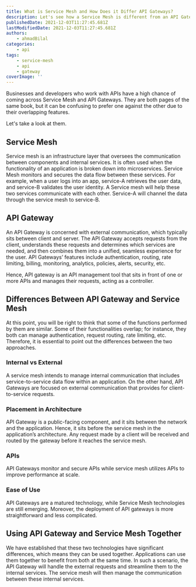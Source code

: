 ```yaml
---
title: What is Service Mesh and How Does it Differ API Gateways?
description: Let's see how a Service Mesh is different from an API Gateway and which one you should prefer.
publishedDate: 2021-12-03T11:27:45.681Z
lastModifiedDate: 2021-12-03T11:27:45.681Z
authors:
    - ahmadBilal
categories:
    - api
tags:
    - service-mesh
    - api
    - gateway
coverImage: ''
---
```


<Lead>
	Businesses and developers who work with APIs have a high chance of coming
	across Service Mesh and API Gateways. They are both pages of the same book,
	but it can be confusing to prefer one against the other due to their
	overlapping features.
</Lead>

Let's take a look at them.

## Service Mesh

Service mesh is an infrastructure layer that oversees the communication between components and internal services. It is often used when the functionality of an application is broken down into microservices. Service Mesh monitors and secures the data flow between these services. For example, when a user logs into an app, service-A retrieves the user data, and service-B validates the user identity. A Service mesh will help these two services communicate with each other. Service-A will channel the data through the service mesh to service-B.

## API Gateway

An API Gateway is concerned with external communication, which typically sits between client and server. The API Gateway accepts requests from the client, understands these requests and determines which services are needed, and then combines them into a unified, seamless experience for the user. API Gateways’ features include authentication, routing, rate limiting, billing, monitoring, analytics, policies, alerts, security, etc.

Hence, API gateway is an API management tool that sits in front of one or more APIs and manages their requests, acting as a controller.

## Differences Between API Gateway and Service Mesh

At this point, you will be right to think that some of the functions performed by them are similar. Some of their functionalities overlap; for instance, they both can manage authentication, request routing, rate limiting, etc. Therefore, it is essential to point out the differences between the two approaches.

### Internal vs External

A service mesh intends to manage internal communication that includes service-to-service data flow within an application. On the other hand, API Gateways are focused on external communication that provides for client-to-service requests.

### Placement in Architecture

API Gateway is a public-facing component, and it sits between the network and the application. Hence, it sits before the service mesh in the application’s architecture. Any request made by a client will be received and routed by the gateway before it reaches the service mesh.

### APIs

API Gateways monitor and secure APIs while service mesh utilizes APIs to improve performance at scale.

### Ease of Use

API Gateways are a matured technology, while Service Mesh technologies are still emerging. Moreover, the deployment of API gateways is more straightforward and less complicated.

## Using API Gateway and Service Mesh Together

We have established that these two technologies have significant differences, which means they can be used together. Applications can use them together to benefit from both at the same time. In such a scenario, the API Gateway will handle the external requests and streamline them to the internal services. The service mesh will then manage the communication between these internal services.
